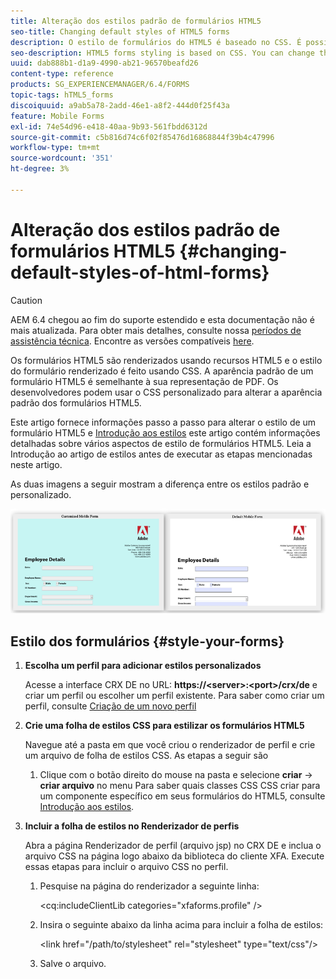 ```yaml
---
title: Alteração dos estilos padrão de formulários HTML5
seo-title: Changing default styles of HTML5 forms
description: O estilo de formulários do HTML5 é baseado no CSS. É possível alterar os estilos padrão do formulário.
seo-description: HTML5 forms styling is based on CSS. You can change the default styles of the form.
uuid: dab888b1-d1a9-4990-ab21-96570beafd26
content-type: reference
products: SG_EXPERIENCEMANAGER/6.4/FORMS
topic-tags: hTML5_forms
discoiquuid: a9ab5a78-2add-46e1-a8f2-444d0f25f43a
feature: Mobile Forms
exl-id: 74e54d96-e418-40aa-9b93-561fbdd6312d
source-git-commit: c5b816d74c6f02f85476d16868844f39b4c47996
workflow-type: tm+mt
source-wordcount: '351'
ht-degree: 3%

---
```


# Alteração dos estilos padrão de formulários HTML5 {#changing-default-styles-of-html-forms}

>[!CAUTION]
>
>AEM 6.4 chegou ao fim do suporte estendido e esta documentação não é mais atualizada. Para obter mais detalhes, consulte nossa [períodos de assistência técnica](https://helpx.adobe.com/br/support/programs/eol-matrix.html). Encontre as versões compatíveis [here](https://experienceleague.adobe.com/docs/).

Os formulários HTML5 são renderizados usando recursos HTML5 e o estilo do formulário renderizado é feito usando CSS. A aparência padrão de um formulário HTML5 é semelhante à sua representação de PDF. Os desenvolvedores podem usar o CSS personalizado para alterar a aparência padrão dos formulários HTML5.

Este artigo fornece informações passo a passo para alterar o estilo de um formulário HTML5 e [Introdução aos estilos](/help/forms/using/css-styles.md) este artigo contém informações detalhadas sobre vários aspectos de estilo de formulários HTML5. Leia a Introdução ao artigo de estilos antes de executar as etapas mencionadas neste artigo.

As duas imagens a seguir mostram a diferença entre os estilos padrão e personalizado.

![picture-002-small](assets/pictures-002-small.png)

## Estilo dos formulários {#style-your-forms}

1. **Escolha um perfil para adicionar estilos personalizados**

   Acesse a interface CRX DE no URL: **https://&lt;server>:&lt;port>/crx/de** e criar um perfil ou escolher um perfil existente. Para saber como criar um perfil, consulte [Criação de um novo perfil](/help/forms/using/custom-profile.md)

1. **Crie uma folha de estilos CSS para estilizar os formulários HTML5**

   Navegue até a pasta em que você criou o renderizador de perfil e crie um arquivo de folha de estilos CSS. As etapas a seguir são

   1. Clique com o botão direito do mouse na pasta e selecione **criar** -> **criar arquivo** no menu
   Para saber quais classes CSS CSS criar para um componente específico em seus formulários do HTML5, consulte [Introdução aos estilos](/help/forms/using/css-styles.md).

1. **Incluir a folha de estilos no Renderizador de perfis**

   Abra a página Renderizador de perfil (arquivo jsp) no CRX DE e inclua o arquivo CSS na página logo abaixo da biblioteca do cliente XFA. Execute essas etapas para incluir o arquivo CSS no perfil.

   1. Pesquise na página do renderizador a seguinte linha:

      &lt;cq:includeClientLib categories=&quot;xfaforms.profile&quot; />

   1. Insira o seguinte abaixo da linha acima para incluir a folha de estilos:

      &lt;link href=&quot;/path/to/stylesheet&quot; rel=&quot;stylesheet&quot; type=&quot;text/css&quot;/>

   1. Salve o arquivo.
